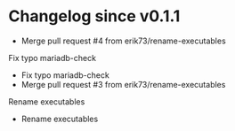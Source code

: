 # Changelog since v0.1.1
- Merge pull request #4 from erik73/rename-executables

Fix typo mariadb-check 
- Fix typo mariadb-check 
- Merge pull request #3 from erik73/rename-executables

Rename executables 
- Rename executables 
